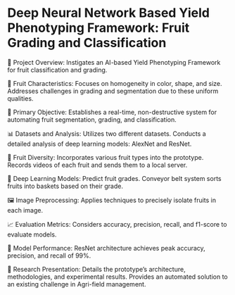 # Deep Neural Network Based Yield Phenotyping Framework: Fruit Grading and Classification

 🌟 Project Overview:
Instigates an AI-based Yield Phenotyping Framework for fruit classification and grading.

🍎 Fruit Characteristics:
Focuses on homogeneity in color, shape, and size.
Addresses challenges in grading and segmentation due to these uniform qualities.

🎯 Primary Objective:
Establishes a real-time, non-destructive system for automating fruit segmentation, grading, and classification.

📊 Datasets and Analysis:
Utilizes two different datasets.
Conducts a detailed analysis of deep learning models: AlexNet and ResNet.

🍇 Fruit Diversity:
Incorporates various fruit types into the prototype.
Records videos of each fruit and sends them to a local server.

🤖 Deep Learning Models:
Predict fruit grades.
Conveyor belt system sorts fruits into baskets based on their grade.

🖼️ Image Preprocessing:
Applies techniques to precisely isolate fruits in each image.

📈 Evaluation Metrics:
Considers accuracy, precision, recall, and f1-score to evaluate models.

🚀 Model Performance:
ResNet architecture achieves peak accuracy, precision, and recall of 99%.

📑 Research Presentation:
Details the prototype’s architecture, methodologies, and experimental results.
Provides an automated solution to an existing challenge in Agri-field management.
